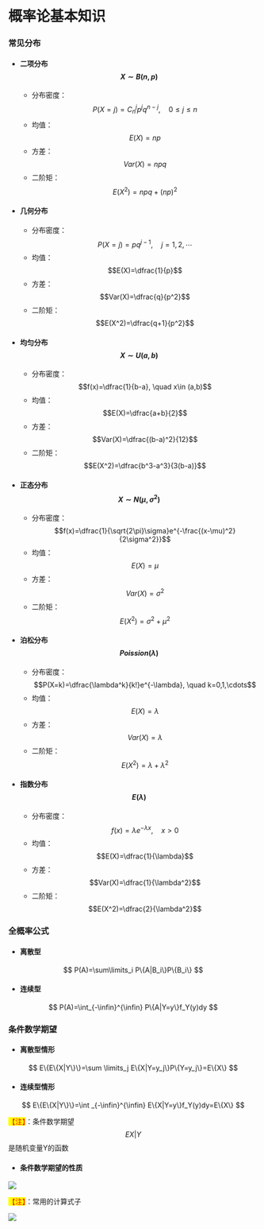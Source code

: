 # 概率论基本知识

### 常见分布

* #### 二项分布$$X\sim B(n,p)$$
  * 分布密度：$$P(X=j)=C_n^jp^jq^{n-j}, \quad 0\leq j\leq n$$
  * 均值：$$E(X)=np$$
  * 方差：$$Var(X)=npq$$
  * 二阶矩：$$E(X^2)=npq+(np)^2$$
* #### 几何分布
  * 分布密度：$$P(X=j)=pq^{j-1}, \quad j=1,2,\cdots$$
  * 均值：$$E(X)=\dfrac{1}{p}$$
  * 方差：$$Var(X)=\dfrac{q}{p^2}$$
  * 二阶矩：$$E(X^2)=\dfrac{q+1}{p^2}$$
* #### 均匀分布$$X\sim U(a,b)$$
  * 分布密度：$$f(x)=\dfrac{1}{b-a}, \quad x\in (a,b)$$
  * 均值：$$E(X)=\dfrac{a+b}{2}$$
  * 方差：$$Var(X)=\dfrac{(b-a)^2}{12}$$
  * 二阶矩：$$E(X^2)=\dfrac{b^3-a^3}{3(b-a)}$$
* #### 正态分布$$X\sim N(\mu,\sigma^2)$$
  * 分布密度：$$f(x)=\dfrac{1}{\sqrt{2\pi}\sigma}e^{-\frac{(x-\mu)^2}{2\sigma^2}}$$
  * 均值：$$E(X)=\mu$$
  * 方差：$$Var(X)=\sigma^2$$
  * 二阶矩：$$E(X^2)=\sigma^2+\mu^2$$
* #### 泊松分布$$Poission(\lambda)$$
  * 分布密度：$$P(X=k)=\dfrac{\lambda^k}{k!}e^{-\lambda}, \quad k=0,1,\cdots$$
  * 均值：$$E(X)=\lambda$$
  * 方差：$$Var(X)=\lambda$$
  * 二阶矩：$$E(X^2)=\lambda+\lambda^2$$
* #### 指数分布$$E(\lambda)$$
  * 分布密度：$$f(x)=\lambda e^{-\lambda x},\quad x>0$$
  * 均值：$$E(X)=\dfrac{1}{\lambda}$$
  * 方差：$$Var(X)=\dfrac{1}{\lambda^2}$$
  * 二阶矩：$$E(X^2)=\dfrac{2}{\lambda^2}$$

### 全概率公式

* #### 离散型

$$
P(A)=\sum\limits_i P\{A|B_i\}P\{B_i\}
$$

* #### 连续型

$$
P(A)=\int_{-\infin}^{\infin} P\{A|Y=y\}f_Y(y)dy
$$

### 条件数学期望

* #### 离散型情形

$$
E\{E\{X|Y\}\}=\sum \limits_j E\{X|Y=y_j\}P\{Y=y_j\}=E\{X\}
$$

* #### 连续型情形

$$
E\{E\{X|Y\}\}=\int _{-\infin}^{\infin} E\{X|Y=y\}f_Y(y)dy=E\{X\}
$$

<mark style="color:red;">【注】</mark>：条件数学期望$$E{X|Y}$$是随机变量Y的函数

* #### 条件数学期望的性质

![](https://gitee.com/liuyh9909/note-imgs/raw/master/img/20211223161146.png)

<mark style="color:red;">【注】</mark>：常用的计算式子

![](https://gitee.com/liuyh9909/note-imgs/raw/master/img/20211223161413.png)
